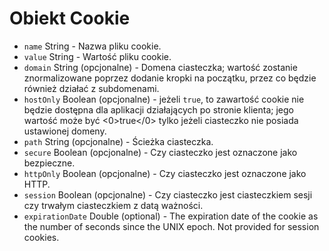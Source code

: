 # Obiekt Cookie

* `name` String - Nazwa pliku cookie.
* `value` String - Wartość pliku cookie.
* `domain` String (opcjonalne) - Domena ciasteczka; wartość zostanie znormalizowane poprzez dodanie kropki na początku, przez co będzie również działać z subdomenami.
* `hostOnly` Boolean (opcjonalne) - jeżeli `true`, to zawartość cookie nie będzie dostępna dla aplikacji działających po stronie klienta; jego wartość może być <0>true</0> tylko jeżeli ciasteczko nie posiada ustawionej domeny.
* `path` String (opcjonalne) - Ścieżka ciasteczka.
* `secure` Boolean (opcjonalne) - Czy ciasteczko jest oznaczone jako bezpieczne.
* `httpOnly` Boolean (opcjonalne) - Czy ciasteczko jest oznaczone jako HTTP.
* `session` Boolean (opcjonalne) - Czy ciasteczko jest ciasteczkiem sesji czy trwałym ciasteczkiem z datą ważności.
* `expirationDate` Double (optional) - The expiration date of the cookie as the number of seconds since the UNIX epoch. Not provided for session cookies.
